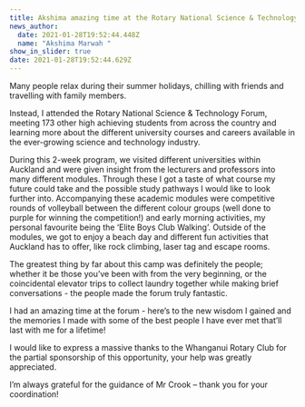 ```yaml
---
title: Akshima amazing time at the Rotary National Science & Technology Forum
news_author:
  date: 2021-01-28T19:52:44.448Z
  name: "Akshima Marwah "
show_in_slider: true
date: 2021-01-28T19:52:44.629Z
---
```

Many people relax during their summer holidays, chilling with friends and travelling with family members. 

Instead, I attended the Rotary National Science & Technology Forum, meeting 173 other high achieving students from across the country and learning more about the different university courses and careers available in the ever-growing science and technology industry. 

During this 2-week program, we visited different universities within Auckland and were given insight from the lecturers and professors into many different modules. Through these I got a taste of what course my future could take and the possible study pathways I would like to look further into. Accompanying these academic modules were competitive rounds of volleyball between the different colour groups (well done to purple for winning the competition!) and early morning activities, my personal favourite being the ‘Elite Boys Club Walking’. Outside of the modules, we got to enjoy a beach day and different fun activities that Auckland has to offer, like rock climbing, laser tag and escape rooms. 

The greatest thing by far about this camp was definitely the people; whether it be those you’ve been with from the very beginning, or the coincidental elevator trips to collect laundry together while making brief conversations - the people made the forum truly fantastic. 

I had an amazing time at the forum - here’s to the new wisdom I gained and the memories I made with some of the best people I have ever met that’ll last with me for a lifetime! 

I would like to express a massive thanks to the Whanganui Rotary Club for the partial sponsorship of this opportunity, your help was greatly appreciated. 

I’m always grateful for the guidance of Mr Crook – thank you for your coordination!